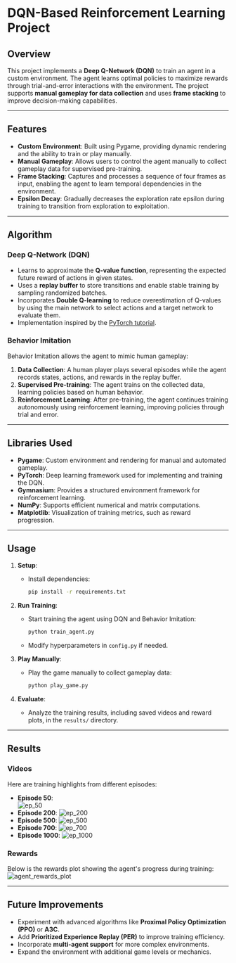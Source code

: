 # **DQN-Based Reinforcement Learning Project**

## **Overview**
This project implements a **Deep Q-Network (DQN)** to train an agent in a custom environment. The agent learns optimal policies to maximize rewards through trial-and-error interactions with the environment. The project supports **manual gameplay for data collection** and uses **frame stacking** to improve decision-making capabilities.

---

## **Features**
- **Custom Environment**: Built using Pygame, providing dynamic rendering and the ability to train or play manually.
- **Manual Gameplay**: Allows users to control the agent manually to collect gameplay data for supervised pre-training.
- **Frame Stacking**: Captures and processes a sequence of four frames as input, enabling the agent to learn temporal dependencies in the environment.
- **Epsilon Decay**: Gradually decreases the exploration rate epsilon during training to transition from exploration to exploitation.

---

## **Algorithm**
### **Deep Q-Network (DQN)**
- Learns to approximate the **Q-value function**, representing the expected future reward of actions in given states.
- Uses a **replay buffer** to store transitions and enable stable training by sampling randomized batches.
- Incorporates **Double Q-learning** to reduce overestimation of Q-values by using the main network to select actions and a target network to evaluate them.
- Implementation inspired by the [PyTorch tutorial](https://pytorch.org/tutorials/intermediate/reinforcement_q_learning.html).

### **Behavior Imitation**
Behavior Imitation allows the agent to mimic human gameplay:
1. **Data Collection**: A human player plays several episodes while the agent records states, actions, and rewards in the replay buffer.
2. **Supervised Pre-training**: The agent trains on the collected data, learning policies based on human behavior.
3. **Reinforcement Learning**: After pre-training, the agent continues training autonomously using reinforcement learning, improving policies through trial and error.

---

## **Libraries Used**
- **Pygame**: Custom environment and rendering for manual and automated gameplay.
- **PyTorch**: Deep learning framework used for implementing and training the DQN.
- **Gymnasium**: Provides a structured environment framework for reinforcement learning.
- **NumPy**: Supports efficient numerical and matrix computations.
- **Matplotlib**: Visualization of training metrics, such as reward progression.

---

## **Usage**
1. **Setup**:
   - Install dependencies:  
     ```bash
     pip install -r requirements.txt
     ```

2. **Run Training**:
   - Start training the agent using DQN and Behavior Imitation:  
     ```bash
     python train_agent.py
     ```
   - Modify hyperparameters in `config.py` if needed.

3. **Play Manually**:
   - Play the game manually to collect gameplay data:  
     ```bash
     python play_game.py
     ```

4. **Evaluate**:
   - Analyze the training results, including saved videos and reward plots, in the `results/` directory.

---

## **Results**
### **Videos**
Here are training highlights from different episodes:
- **Episode 50**:  
![ep_50](https://github.com/user-attachments/assets/93910b1f-d6f0-42c7-9be9-895efacf15a4)
- **Episode 200**:
![ep_200](https://github.com/user-attachments/assets/d6e3042d-2afb-4f98-90e8-340a7835a6ca)
- **Episode 500**:
![ep_500](https://github.com/user-attachments/assets/dfa9a5fd-e627-49e5-b7de-9614e203ef16)
- **Episode 700**:
![ep_700](https://github.com/user-attachments/assets/7448c61f-57d0-4873-bb16-a17f37c58238)
- **Episode 1000**:
![ep_1000](https://github.com/user-attachments/assets/6426c094-8e6e-4fca-a288-1dd37d40d708)

### **Rewards**
Below is the rewards plot showing the agent's progress during training:
![agent_rewards_plot](https://github.com/user-attachments/assets/78e69f47-a5a2-4fbf-beb8-1bfe3f729c4b)

---

## **Future Improvements**
- Experiment with advanced algorithms like **Proximal Policy Optimization (PPO)** or **A3C**.
- Add **Prioritized Experience Replay (PER)** to improve training efficiency.
- Incorporate **multi-agent support** for more complex environments.
- Expand the environment with additional game levels or mechanics.
